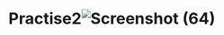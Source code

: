 # Practise2![Screenshot (64)](https://user-images.githubusercontent.com/83716851/178958105-bbe8b409-e212-44a5-82a9-ca2c841f3c2a.png)
